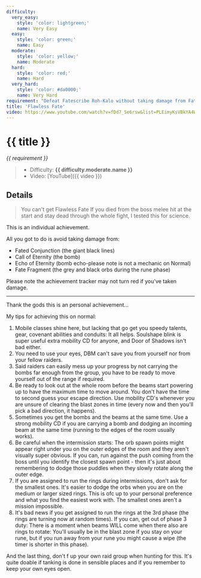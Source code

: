 ```yaml
---
difficulty:
  very_easy:
    style: 'color: lightgreen;'
    name: Very Easy
  easy:
    style: 'color: green;'
    name: Easy
  moderate:
    style: 'color: yellow;'
    name: Moderate
  hard:
    style: 'color: red;'
    name: Hard
  very_hard:
    style: 'color: #da0000;'
    name: Very Hard
requirement: "Defeat Fatescribe Roh-Kalo without taking damage from Fate Fragments, Fated Conjunction, or the explosions from Call of Eternity and Echo of Eternity on Normal difficulty or higher."
title: 'Flawless Fate'
video: https://www.youtube.com/watch?v=fDd7_Se6rsw&list=PLEimyKsVBkYA4WRM-CHJAJhU72UJwMJ3P&index=7
---
```


# {{ title }}

_{{ requirement }}_

> - Difficulty: **<span style="{{ difficulty.moderate.style }}">{{ difficulty.moderate.name }}</span>**
> - Video: [YouTube]({{ video }})

## Details

> You can't get  Flawless Fate If you died from the boss melee hit at the start and stay dead through the whole fight, I tested this for science.

This is an individual achievement.

All you got to do is avoid taking damage from:

- Fated Conjunction (the giant black lines)
- Call of Eternity (the bomb)
- Echo of Eternity (bomb echo-please note is not a mechanic on Normal)
- Fate Fragment (the grey and black orbs during the rune phase)

Please note the achievement tracker may not turn red if you've taken damage.

---

Thank the gods this is an personal achievement...

My tips for achieving this on normal:

1. Mobile classes shine here, but lacking that go get you speedy talents, gear, covenant abilities and conduits: It all helps. Soulshape blink is super useful extra mobility CD for anyone, and Door of Shadows isn't bad either.
2. You need to use your eyes, DBM can't save you from yourself nor from your fellow raiders.
3. Said raiders can easily mess up your progress by not carrying the bombs far enough from the group, you have to be ready to move yourself out of the range if required.
4. Be ready to look out at the whole room before the beams start powering up to have the maximum time to move around. You don't have the time to second guess your escape direction. Use mobility CD's whenever you are unsure of clearing the blast zones in time (every now and then you'll pick a bad direction, it happens).
5. Sometimes you get the bombs and the beams at the same time. Use a strong mobility CD if you are carrying a bomb and dodging an incoming beam at the same time (running to the edges of the room usually works).
6. Be careful when the intermission starts: The orb spawn points might appear right under you on the outer edges of the room and they aren't visually super obvious. If you can, run against the push coming from the boss until you identify the closest spawn point - then it's just about remembering to dodge those puddles when they slowly rotate along the outer edge.
7. If you are assigned to run the rings during intermissions, don't ask for the smallest ones. It's easier to dodge the orbs when you are on the medium or larger sized rings. This is ofc up to your personal preference and what you find the easiest work with. The smallest ones aren't a mission impossible.
8. It's bad news if you get assigned to run the rings at the 3rd phase (the rings are turning now at random times). If you can, get out of phase 3 duty: There is a moment when beams WILL come when there also are rings to rotate: You'll usually be in the blast zone if you stay on your rune, but if you run away from your rune you might cause a wipe (the timer is shorter in this phase).

And the last thing, don't f up your own raid group when hunting for this. It's quite doable if tanking is done in sensible places and if you remember to keep your own eyes open.